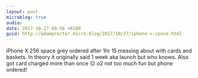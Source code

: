 ```yaml
---
layout: post
microblog: true
audio: 
date: 2017-10-27 09:56 +0100
guid: http://adamprocter.micro.blog/2017/10/27/iphone-x-space.html
---
```

iPhone X 256 space grey ordered after 1hr 15 messing about with cards and baskets. In theory it originally said 1 week aka launch but who knows. Also got card charged more than once 😔 o2 not too much fun but phone ordered!
